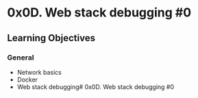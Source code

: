 # 0x0D. Web stack debugging #0

## Learning Objectives

### General

* Network basics
* Docker
* Web stack debugging# 0x0D. Web stack debugging #0
